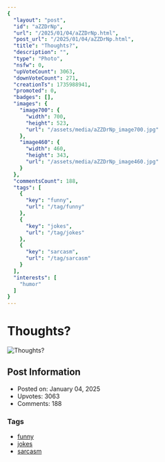 ```yaml
---
{
  "layout": "post",
  "id": "aZZDrNp",
  "url": "/2025/01/04/aZZDrNp.html",
  "post_url": "/2025/01/04/aZZDrNp.html",
  "title": "Thoughts?",
  "description": "",
  "type": "Photo",
  "nsfw": 0,
  "upVoteCount": 3063,
  "downVoteCount": 271,
  "creationTs": 1735988941,
  "promoted": 0,
  "badges": [],
  "images": {
    "image700": {
      "width": 700,
      "height": 523,
      "url": "/assets/media/aZZDrNp_image700.jpg"
    },
    "image460": {
      "width": 460,
      "height": 343,
      "url": "/assets/media/aZZDrNp_image460.jpg"
    }
  },
  "commentsCount": 188,
  "tags": [
    {
      "key": "funny",
      "url": "/tag/funny"
    },
    {
      "key": "jokes",
      "url": "/tag/jokes"
    },
    {
      "key": "sarcasm",
      "url": "/tag/sarcasm"
    }
  ],
  "interests": [
    "humor"
  ]
}
---
```


# Thoughts?

![Thoughts?](/assets/media/aZZDrNp_image700.jpg)

## Post Information

- Posted on: January 04, 2025
- Upvotes: 3063
- Comments: 188

### Tags

- [funny](/tag/funny)
- [jokes](/tag/jokes)
- [sarcasm](/tag/sarcasm)
